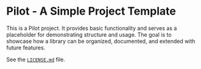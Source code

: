 # Pilot - A Simple Project Template

This is a Pilot project. It provides basic functionality and serves as a placeholder for demonstrating structure and usage. The goal is to showcase how a library can be organized, documented, and extended with future features.

See the [`LICENSE.md`](LICENSE.md) file.